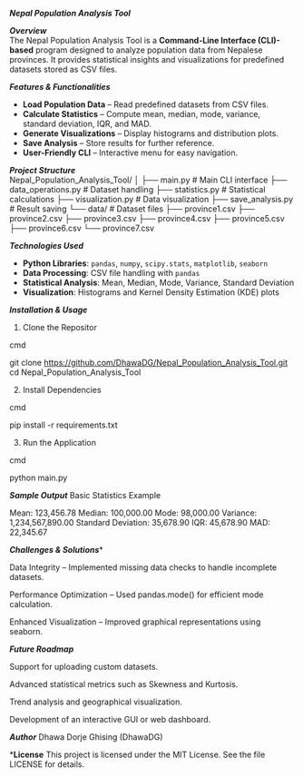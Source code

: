 
***Nepal Population Analysis Tool***

***Overview***  
The Nepal Population Analysis Tool is a **Command-Line Interface (CLI)-based** program designed to analyze population data from Nepalese provinces. It provides statistical insights and visualizations for predefined datasets stored as CSV files.

***Features & Functionalities***  
- **Load Population Data** – Read predefined datasets from CSV files.  
- **Calculate Statistics** – Compute mean, median, mode, variance, standard deviation, IQR, and MAD.  
- **Generate Visualizations** – Display histograms and distribution plots.  
- **Save Analysis** – Store results for further reference.  
- **User-Friendly CLI** – Interactive menu for easy navigation.  

***Project Structure***  
Nepal_Population_Analysis_Tool/ 
│ ├── main.py # Main CLI interface 
├── data_operations.py # Dataset handling 
├── statistics.py # Statistical calculations 
├── visualization.py # Data visualization 
├── save_analysis.py # Result saving 
└── data/ # Dataset files 
    ├── province1.csv 
    ├── province2.csv 
    ├── province3.csv 
    ├── province4.csv 
    ├── province5.csv 
    ├── province6.csv 
    └── province7.csv


***Technologies Used***  
- **Python Libraries**: `pandas`, `numpy`, `scipy.stats`, `matplotlib`, `seaborn`  
- **Data Processing**: CSV file handling with `pandas`  
- **Statistical Analysis**: Mean, Median, Mode, Variance, Standard Deviation  
- **Visualization**: Histograms and Kernel Density Estimation (KDE) plots  

***Installation & Usage***  

1. Clone the Repositor

cmd 

git clone https://github.com/DhawaDG/Nepal_Population_Analysis_Tool.git
cd Nepal_Population_Analysis_Tool

2. Install Dependencies

cmd

pip install -r requirements.txt

3. Run the Application

cmd

python main.py

***Sample Output***
Basic Statistics Example

Mean: 123,456.78
Median: 100,000.00
Mode: 98,000.00
Variance: 1,234,567,890.00
Standard Deviation: 35,678.90
IQR: 45,678.90
MAD: 22,345.67

***Challenges & Solutions****

Data Integrity – Implemented missing data checks to handle incomplete datasets.

Performance Optimization – Used pandas.mode() for efficient mode calculation.

Enhanced Visualization – Improved graphical representations using seaborn.

***Future Roadmap***

Support for uploading custom datasets.

Advanced statistical metrics such as Skewness and Kurtosis.

Trend analysis and geographical visualization.

Development of an interactive GUI or web dashboard.

***Author***
Dhawa Dorje Ghising (DhawaDG)

***License**
This project is licensed under the MIT License. See the file LICENSE for details.








